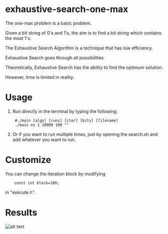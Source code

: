 # exhaustive-search-one-max

The one-max problem is a basic problem.

Given a bit string of  0's and 1's, the aim is to find a bit string which contains the most 1's.


The Exhaustive Search Algorithm is a technique that has low efficiency.

Exhaustive Search goes through all possibilities.

Theoretically, Exhaustive Search has the ability to find the optimum solution.

However, time is limited in reality.

# Usage

1. Run directly in the terminal by typing the following:

        #./main [algo] [runs] [iter] [bits] [filename]
        ./main es 1 20000 100 ""
    
2. Or if you want to run multiple times, just by opening the search.sh and add whatever you want to run.  

# Customize

You can change the iteration block by modifying 

        const int block=100;
in "execute.h".

# Results

![alt text](https://github.com/MarttiWu/exhaustive-search-one-max/blob/master/ES_one_max.png)

